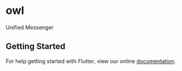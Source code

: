 # owl

Unified Messenger

## Getting Started

For help getting started with Flutter, view our online
[documentation](https://flutter.io/).
